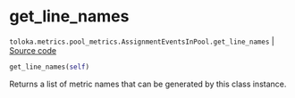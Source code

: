 # get_line_names
`toloka.metrics.pool_metrics.AssignmentEventsInPool.get_line_names` | [Source code](https://github.com/Toloka/toloka-kit/blob/v1.0.1/src/metrics/pool_metrics.py#L118)

```python
get_line_names(self)
```

Returns a list of metric names that can be generated by this class instance.

